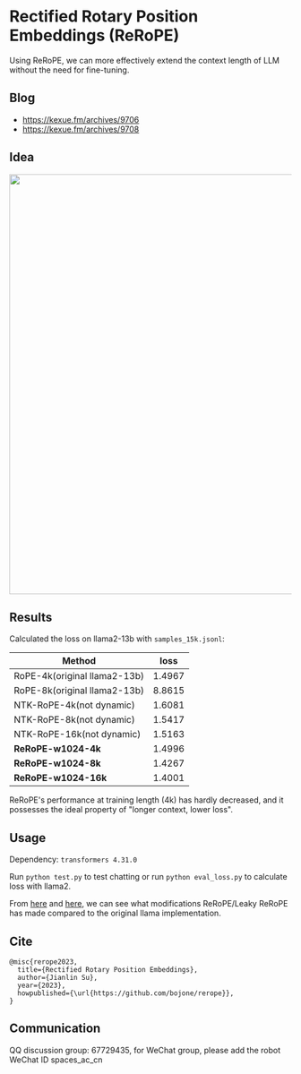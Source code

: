 # Rectified Rotary Position Embeddings (ReRoPE)

Using ReRoPE, we can more effectively extend the context length of LLM without the need for fine-tuning.

## Blog

- https://kexue.fm/archives/9706
- https://kexue.fm/archives/9708

## Idea

<img src="https://raw.githubusercontent.com/bojone/rerope/main/idea.png" width=750>

## Results

Calculated the loss on llama2-13b with `samples_15k.jsonl`:

| Method | loss |
| ------ | ---- |
| RoPE-4k(original llama2-13b) | 1.4967 |
| RoPE-8k(original llama2-13b) |  8.8615 |
| NTK-RoPE-4k(not dynamic) | 1.6081 |
| NTK-RoPE-8k(not dynamic) | 1.5417 |
| NTK-RoPE-16k(not dynamic) | 1.5163 |
| **ReRoPE-w1024-4k** | 1.4996 |
| **ReRoPE-w1024-8k** | 1.4267 |
| **ReRoPE-w1024-16k** | 1.4001 |

ReRoPE's performance at training length (4k) has hardly decreased, and it possesses the ideal property of "longer context, lower loss".

## Usage

Dependency: `transformers 4.31.0`

Run `python test.py` to test chatting or run `python eval_loss.py` to calculate loss with llama2.

From [here](https://github.com/bojone/rerope/commit/2cbd019fcafec5ebe2bd9a2aec139c13ee8a67ae#diff-95a34212b33ed7212a3e43a00a8c7461378b45c35cce0e093d7f6ff068263670) and [here](https://github.com/bojone/rerope/commit/2cbd019fcafec5ebe2bd9a2aec139c13ee8a67ae#diff-f2d0565fa79ad02ed55bcaaea148d153d231641920488e51ae6b51f3e30cb464), we can see what modifications ReRoPE/Leaky ReRoPE has made compared to the original llama implementation.

## Cite

```
@misc{rerope2023,
  title={Rectified Rotary Position Embeddings},
  author={Jianlin Su},
  year={2023},
  howpublished={\url{https://github.com/bojone/rerope}},
}
```

## Communication
QQ discussion group: 67729435, for WeChat group, please add the robot WeChat ID spaces_ac_cn
